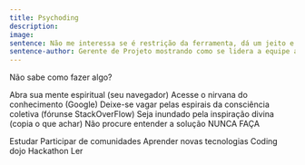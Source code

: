 ```yaml
---
title: Psychoding
description: 
image: 
sentence: Não me interessa se é restrição da ferramenta, dá um jeito e coloca isso funcionando até amanhã!
sentence-author: Gerente de Projeto mostrando como se lidera a equipe a criar uma POG
---
```

Não sabe como fazer algo?

Abra sua mente espiritual (seu navegador)
Acesse o nirvana do conhecimento (Google)
Deixe-se vagar pelas espirais da consciência coletiva (fórunse StackOverFlow)
Seja inundado pela inspiração divina (copia o que achar)
Não procure entender a solução
NUNCA FAÇA

Estudar
Participar de comunidades
Aprender novas tecnologias
Coding dojo
Hackathon
Ler